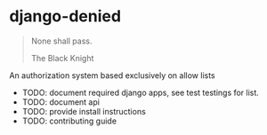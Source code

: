 # django-denied

> None shall pass.
>
> The Black Knight

An authorization system based exclusively on allow lists

* TODO: document required django apps, see test testings for list.
* TODO: document api
* TODO: provide install instructions
* TODO: contributing guide
